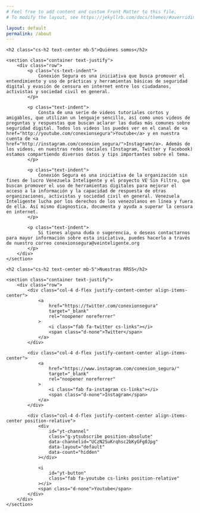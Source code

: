 ```yaml
---
# Feel free to add content and custom Front Matter to this file.
# To modify the layout, see https://jekyllrb.com/docs/themes/#overriding-theme-defaults

layout: default
permalink: /about
---
```


 <section class="my-5">

    <h2 class="cs-h2 text-center mb-5">Quiénes somos</h2>

    <section class="container text-justify">
        <div class="row">
            <p class="cs-text-indent">
                Conexión Segura es una iniciativa que busca promover el entendimiento y uso de prácticas y herramientas básicas de seguridad digital y evasión de censura en internet entre los ciudadanos, activistas y sociedad civil en general.
            </p>

            <p class="text-indent">
                Consta de una serie de videos tutoriales cortos y amigables, que utilizan un lenguaje sencillo, así como unos videos de preguntas y respuestas que buscan aclarar las dudas más comunes sobre seguridad digital. Todos los videos los puedes ver en el canal de <a href="http://youtube.com/conexionsegura">Youtube</a> y en nuestra cuenta de <a href="http://instagram.com/conexion_segura/">Instagram</a>. Además de los videos, en nuestras redes sociales (Instagram, Twitter y Facebook) estamos compartiendo diversos datos y tips importantes sobre el tema.
            </p>

            <p class="text-indent">
                Conexión Segura es una iniciativa de la organización sin fines de lucro Venezuela Inteligente y el proyecto VE Sin Filtro, que buscan promover el uso de herramientas digitales para mejorar el acceso a la información y la capacidad de respuesta de otras organizaciones, activistas y sociedad civil en general. Venezuela Inteligente lucha por los derechos de los venezolanos en línea y fuera de ella. Así mismo diagnostica, documenta y ayuda a superar la censura en internet.
            </p>

            <p class="text-indent">
                Si tienes alguna duda o sugerencia, o deseas contactarnos para mayor información sobre esta iniciativa, puedes hacerlo a través de nuestro correo conexionsegura@veinteligente.org
            </p>
        </div>
    </section>

</section>

<section class="my-5">

    <h2 class="cs-h2 text-center mb-5">Nuestras RRSS</h2>

    <section class="container text-justify">
        <div class="row">
            <div class="col-4 d-flex justify-content-center align-items-center">
                <a
                    href="https://twitter.com/conexionsegura"
                    target="_blank"
                    rel="noopener noreferrer"
                >
                    <i class="fab fa-twitter cs-links"></i>
                    <span class="d-none">Twitter</span>
                </a>
            </div>

            <div class="col-4 d-flex justify-content-center align-items-center">
                <a
                    href="https://www.instagram.com/conexion_segura/"
                    target="_blank"
                    rel="noopener noreferrer"
                >
                    <i class="fab fa-instagram cs-links"></i>
                    <span class="d-none">Instagram</span>
                </a>
            </div>

            <div class="col-4 d-flex justify-content-center align-items-center position-relative">
                <div
                    id="yt-channel"
                    class="g-ytsubscribe position-absolute"
                    data-channelid="UCzN2SuKrqhsc2bKyGFg0Jpg"
                    data-layout="default"
                    data-count="hidden"
                ></div>

                <i
                    id="yt-button"
                    class="fab fa-youtube cs-links position-relative"
                ></i>
                <span class="d-none">Youtube</span>
            </div>
        </div>
    </section>

</section>

